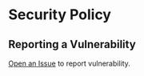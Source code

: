 # Security Policy

## Reporting a Vulnerability

[Open an Issue](https://github.com/sanselme/rust/issues/new?assignees=&labels=&template=security.md&title=) to report
vulnerability.
